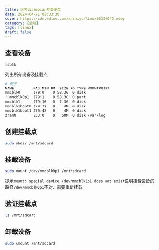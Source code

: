 ```yaml
---
title: 玩客云armbian挂载硬盘
date: 2024-04-21 08:33:30
cover: https://cdn.wdtwo.com/anzhiyu/linux08350645.webp
category: [后端]
tags: [linux]
draft: false
---
```


## 查看设备
```bash
lsblk
```
列出所有设备及挂载点
```bash
# 例子
NAME         MAJ:MIN RM  SIZE RO TYPE MOUNTPOINT
mmcblk0      179:0    0 58.3G  0 disk 
└─mmcblk0p1  179:1    0 58.3G  0 part 
mmcblk1      179:16   0  7.3G  0 disk 
mmcblk1boot0 179:32   0    4M  0 disk 
mmcblk1boot1 179:48   0    4M  0 disk 
zram0        253:0    0   50M  0 disk /var/log
```
## 创建挂载点
```bash
sudo mkdir /mnt/sdcard
```
## 挂载设备
```bash
sudo mount /dev/mmcblk0p1 /mnt/sdcard
```
提示`mount: special device /dev/mmcblk1p1 does not exist`说明挂载设备的路径`/dev/mmcblk0p1`不对，需要重新挂载
## 验证挂载点
```bash
ls /mnt/sdcard
```
## 卸载设备
```bash
sudo umount /mnt/sdcard
```
